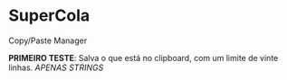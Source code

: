 # SuperCola
Copy/Paste Manager

**PRIMEIRO TESTE**: Salva o que está no clipboard, com um limite de vinte linhas. *APENAS STRINGS*
